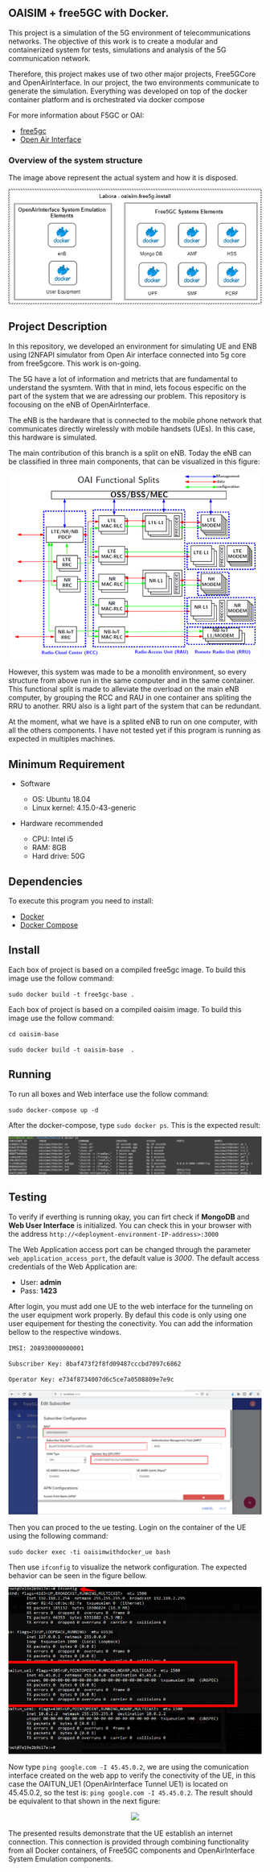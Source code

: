 ## OAISIM + free5GC with Docker.

This project is a simulation of the 5G environment of telecommunications networks. The objective of this work is to create a modular and containerized system for tests, simulations and analysis of the 5G communication network.

Therefore, this project makes use of two other major projects, Free5GCore and OpenAirInterface. In our project, the two environments communicate to generate the simulation. Everything was developed on top of the docker container platform and is orchestrated via docker compose

For more information about F5GC or OAI:
* [free5gc](https://www.free5gc.org/)
* [Open Air Interface](https://www.openairinterface.org/)

### Overview of the system structure

The image above represent the actual system and how it is disposed.

<p align="center">
    <img src="readme_images/docker_containers_ilustration.png"/> 
</p>

## Project Description

In this repository, we developed an environment for simulating UE and ENB using l2NFAPI simulator from Open Air interface connected into 5g core from free5gcore. This work is on-going.

The 5G have a lot of information and metricts that are fundamental to understand the sysmtem. With that in mind, lets focous especific on the part of the system that we are adressing our problem. This repository is focousing on the eNB of OpenAirInterface.

The eNB is the hardware that is connected to the mobile phone network that communicates directly wirelessly with mobile handsets (UEs). In this case, this hardware is simulated.


The main contribution of this branch is a split on eNB. Today the eNB can be classified in three main components, that can be visualized in this figure: 


<p align="center">
    <img src="readme_images/enb.png"/> 
</p>


However, this system was made to be a monolith environment, so every structure from above run in the same computer and in the same container. This functional split is made to alleviate the overload on the main eNB computer, by grouping the RCC and RAU in one container ans spliting the RRU to another. RRU also is a light part of the system that can be redundant.


At the moment, what we have is a splited eNB to run on one computer, with all the others components.
I have not tested yet if this program is running as expected in multiples machines.


## Minimum Requirement
- Software
    - OS: Ubuntu 18.04
    - Linux kernel: 4.15.0-43-generic

- Hardware recommended
    - CPU: Intel i5
    - RAM: 8GB
    - Hard drive: 50G

## Dependencies

To execute this program you need to install:

* [Docker](https://docs.docker.com/install/)
* [Docker Compose](https://docs.docker.com/compose/install/)


## Install
Each box of project is based on a compiled free5gc image. To build this image use the follow command:

``sudo docker build -t free5gc-base .``

Each box of project is based on a compiled oaisim image. To build this image use the follow command:

``cd oaisim-base``

``sudo docker build -t oaisim-base  .``


## Running
To run all boxes and Web interface use the follow command:

``sudo docker-compose up -d``

After the docker-compose, type ``sudo docker ps``. This is the expected result:
<p align="center">
    <img src="readme_images/docker_ps.png"/> 
</p>


## Testing
To verify if everthing is running okay, you can firt check if **MongoDB** and **Web User Interface** is initialized. You can check this in your browser with the address ```http://<deployment-environment-IP-address>:3000```

The Web Application access port can be changed through the parameter ```web_application_access_port```, the default value is _3000_. The default access credentials of the Web Application are:

* User: **admin**
* Pass: **1423**

After login, you must add one UE to the web interface for the tunneling on the user equipment work properly. By defaul this code is only using one user equipement for thesting the conectivity. You can add the information bellow to the respective windows.


``IMSI: 208930000000001``

``Subscriber Key: 8baf473f2f8fd09487cccbd7097c6862``

``Operator Key: e734f8734007d6c5ce7a0508809e7e9c``

<p align="center">
    <img src="readme_images/web_page.png"/> 
</p>

Then you can proced to the ue testing. Login on the container of the UE using the following command:

`` sudo docker exec -ti oaisimwithdocker_ue bash ``

Then use ``ifconfig`` to visualize the network configuration. The expected behavior can be seen in the figure bellow. 

<p align="center">
    <img src="readme_images/ue_network_interfce.png"/> 
</p>

Now type ``` ping google.com -I 45.45.0.2 ```, we are using the comunication interface created on the web app to verify the conectivity of the UE, in this case the OAITUN_UE1 (OpenAirInterface Tunnel UE1) is located on 45.45.0.2, so the test is: ``` ping google.com -I 45.45.0.2 ```. The result should be equivalent to that shown in the next figure:

<p align="center">
    <img src="images/ping_result.png"/> 
</p>

The presented results demonstrate that the UE establish an internet connection. This connection is provided through combining functionality from all Docker containers, of Free5GC components and OpenAirInterface System Emulation components.



